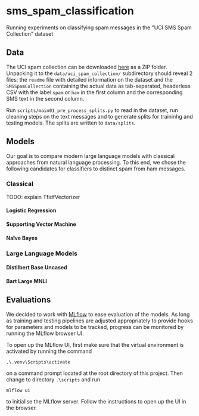 # sms_spam_classification
Running experiments on classifying spam messages in the "UCI SMS Spam Collection" dataset

## Data

The UCI spam collection can be downloaded [here](https://archive.ics.uci.edu/dataset/228/sms+spam+collection) as a ZIP
folder. Unpacking it to the `data/uci_spam_collection/` subdirectory should reveal 2 files: the `readme` file with
detailed information on the dataset and the `SMSSpamCollection` containing the actual data as tab-separated, headerless 
CSV with the label `spam` or `ham` in the first column and the corresponding SMS text in the second column.

Run `scripts/main01_pre_process_splits.py` to read in the dataset, run cleaning steps on the text messages and to
generate splits for traininhg and testing models. The splits are written to `data/splits`.

## Models

Our goal is to compare modern large language models with classical approaches from natural language processing. To this
end, we chose the following candidates for classifiers to distinct spam from ham messages.

### Classical

TODO: explain TfidfVectorizer

#### Logistic Regression

#### Supporting Vector Machine

#### Naïve Bayes

### Large Language Models

#### Distilbert Base Uncased

#### Bart Large MNLI

## Evaluations

We decided to work with [MLflow](https://mlflow.org/) to ease evaluation of the models. As long as training and testing 
pipelines are adjusted appropriately to provide hooks for parameters and models to be tracked, progress can be
monitored by running the MLflow browser UI.

To open up the MLflow UI, first make sure that the virtual environment is activated by running the command

```.\.venv\Scripts\activate```

on a command prompt located at the root directory of this project. Then change to directory `.\scripts` and run

```mlflow ui```

to initialise the MLflow server. Follow the instructions to open up the UI in the browser.
